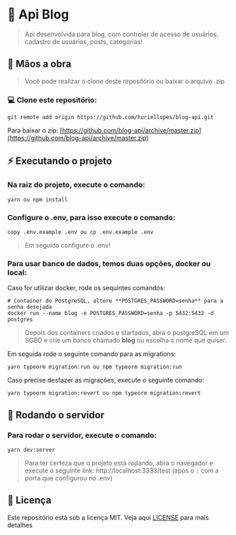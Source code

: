# 🔖 Api Blog

> Api desenvolvida para blog, com controler de acesso de usuários, cadastro de usuários, posts, categorias!

## 🙌 Mãos a obra

> Você pode realizar o clone deste repositório ou baixar o arquivo .zip

### 💻 Clone este repositório:

````
git remote add origin https://github.com/huriellopes/blog-api.git
````
Para baixar o zip: [https://github.com/blog-api/archive/master.zip](https://github.com/blog-api/archive/master.zip)

## ⚡ Executando o projeto

### Na raiz do projeto, execute o comando:

````
yarn ou npm install
````

### Configure o .env, para isso execute o comando:

````
copy .env.example .env ou cp .env.example .env
````

> Em seguida configure o .env!

### Para usar banco de dados, temos duas opções, docker ou local:

Caso for utilizar docker, rode os sequintes comandos:

````
# Container do PostgreSQL, altere **POSTGRES_PASSWORD=senha** para a senha desejada
docker run --name blog -e POSTGRES_PASSWORD=senha -p 5432:5432 -d postgres
````

> Depois dos containers criados e startados, abra o postgreSQL em um SGBD e crie um banco chamado **blog** ou escolha o nome que quiser.

Em seguida rode o seguinte comando para as migrations:

````
yarn typeorm migration:run ou npm typeorm migration:run
````

Caso precise desfazer as migrações, execute o seguinte comando:

````
yarn typeorm migration:revert ou npm typeorm migration:revert
````

## 🚀 Rodando o servidor

### Para rodar o servidor, execute o comando:

````
yarn dev:server
````

> Para ter certeza que o projeto está rodando, abra o navegador e execute o seguinte link: http://localhost:3333/test (após o `:` com a porta que configurou no .env)

## 📑 Licença

Este repositório está sob a licença MIT. Veja aqui [LICENSE](LICENSE) para mais detalhes

